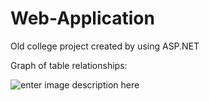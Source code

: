 Web-Application
===========

Old college project created by using ASP.NET

Graph of table relationships:


![enter image description here](https://zapodaj.net/images/5094ff23b2877.png)
